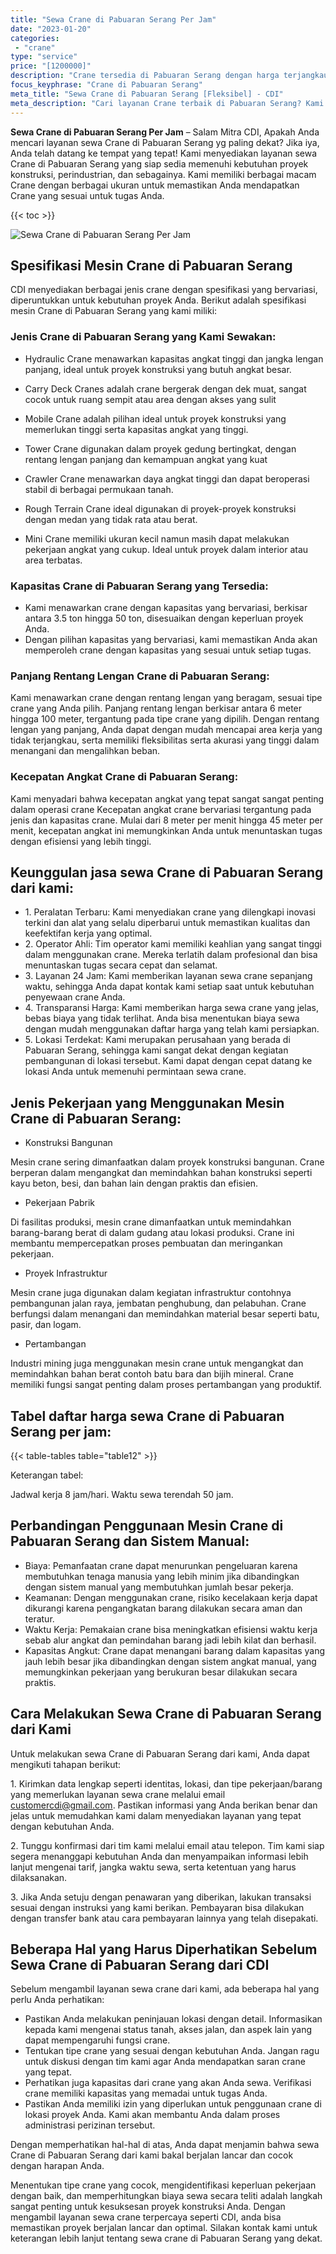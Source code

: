 ```yaml
---
title: "Sewa Crane di Pabuaran Serang Per Jam"
date: "2023-01-20"
categories:
 - "crane"
type: "service"
price: "[1200000]"
description: "Crane tersedia di Pabuaran Serang dengan harga terjangkau. Crane cocok untuk mendukung proyek sebagai alat bantu yang kuat. Dapatkan penawaran spesial sekarang."
focus_keyphrase: "Crane di Pabuaran Serang"
meta_title: "Sewa Crane di Pabuaran Serang [Fleksibel] - CDI"
meta_description: "Cari layanan Crane terbaik di Pabuaran Serang? Kami menyediakan Crane berkualitas untuk proyek pembangunan. Nikmati harga terbaik hari ini."
---
```


**Sewa Crane di Pabuaran Serang Per Jam** – Salam Mitra CDI, Apakah Anda mencari layanan sewa Crane di Pabuaran Serang yg paling dekat? Jika iya, Anda telah datang ke tempat yang tepat! Kami menyediakan layanan sewa Crane di Pabuaran Serang yang siap sedia memenuhi kebutuhan proyek konstruksi, perindustrian, dan sebagainya. Kami memiliki berbagai macam Crane dengan berbagai ukuran untuk memastikan Anda mendapatkan Crane yang sesuai untuk tugas Anda.

{{< toc >}}

![Sewa Crane di Pabuaran Serang Per Jam](/images/crane/crane-05.jpg)

## Spesifikasi Mesin Crane di Pabuaran Serang

CDI menyediakan berbagai jenis crane dengan spesifikasi yang bervariasi, diperuntukkan untuk kebutuhan proyek Anda. Berikut adalah spesifikasi mesin Crane di Pabuaran Serang yang kami miliki:

### Jenis Crane di Pabuaran Serang yang Kami Sewakan:

*   Hydraulic Crane menawarkan kapasitas angkat tinggi dan jangka lengan panjang, ideal untuk proyek konstruksi yang butuh angkat besar.
*   Carry Deck Cranes adalah crane bergerak dengan dek muat, sangat cocok untuk ruang sempit atau area dengan akses yang sulit

*   Mobile Crane adalah pilihan ideal untuk proyek konstruksi yang memerlukan tinggi serta kapasitas angkat yang tinggi.
*   Tower Crane digunakan dalam proyek gedung bertingkat, dengan rentang lengan panjang dan kemampuan angkat yang kuat

*   Crawler Crane menawarkan daya angkat tinggi dan dapat beroperasi stabil di berbagai permukaan tanah.
*   Rough Terrain Crane ideal digunakan di proyek-proyek konstruksi dengan medan yang tidak rata atau berat.
*   Mini Crane memiliki ukuran kecil namun masih dapat melakukan pekerjaan angkat yang cukup. Ideal untuk proyek dalam interior atau area terbatas.

### Kapasitas Crane di Pabuaran Serang yang Tersedia:

*   Kami menawarkan crane dengan kapasitas yang bervariasi, berkisar antara 3.5 ton hingga 50 ton, disesuaikan dengan keperluan proyek Anda.
*   Dengan pilihan kapasitas yang bervariasi, kami memastikan Anda akan memperoleh crane dengan kapasitas yang sesuai untuk setiap tugas.

### Panjang Rentang Lengan Crane di Pabuaran Serang:

Kami menawarkan crane dengan rentang lengan yang beragam, sesuai tipe crane yang Anda pilih. Panjang rentang lengan berkisar antara 6 meter hingga 100 meter, tergantung pada tipe crane yang dipilih. Dengan rentang lengan yang panjang, Anda dapat dengan mudah mencapai area kerja yang tidak terjangkau, serta memiliki fleksibilitas serta akurasi yang tinggi dalam menangani dan mengalihkan beban.

### Kecepatan Angkat Crane di Pabuaran Serang:

Kami menyadari bahwa kecepatan angkat yang tepat sangat sangat penting dalam operasi crane Kecepatan angkat crane bervariasi tergantung pada jenis dan kapasitas crane. Mulai dari 8 meter per menit hingga 45 meter per menit, kecepatan angkat ini memungkinkan Anda untuk menuntaskan tugas dengan efisiensi yang lebih tinggi.

## Keunggulan jasa sewa Crane di Pabuaran Serang dari kami:

*   1\. Peralatan Terbaru: Kami menyediakan crane yang dilengkapi inovasi terkini dan alat yang selalu diperbarui untuk memastikan kualitas dan keefektifan kerja yang optimal.
*   2\. Operator Ahli: Tim operator kami memiliki keahlian yang sangat tinggi dalam menggunakan crane. Mereka terlatih dalam profesional dan bisa menuntaskan tugas secara cepat dan selamat.
*   3\. Layanan 24 Jam: Kami memberikan layanan sewa crane sepanjang waktu, sehingga Anda dapat kontak kami setiap saat untuk kebutuhan penyewaan crane Anda.
*   4\. Transparansi Harga: Kami memberikan harga sewa crane yang jelas, bebas biaya yang tidak terlihat. Anda bisa menentukan biaya sewa dengan mudah menggunakan daftar harga yang telah kami persiapkan.
*   5\. Lokasi Terdekat: Kami merupakan perusahaan yang berada di Pabuaran Serang, sehingga kami sangat dekat dengan kegiatan pembangunan di lokasi tersebut. Kami dapat dengan cepat datang ke lokasi Anda untuk memenuhi permintaan sewa crane.

## Jenis Pekerjaan yang Menggunakan Mesin Crane di Pabuaran Serang:

*   Konstruksi Bangunan

Mesin crane sering dimanfaatkan dalam proyek konstruksi bangunan. Crane berperan dalam mengangkat dan memindahkan bahan konstruksi seperti kayu beton, besi, dan bahan lain dengan praktis dan efisien.
*   Pekerjaan Pabrik

Di fasilitas produksi, mesin crane dimanfaatkan untuk memindahkan barang-barang berat di dalam gudang atau lokasi produksi. Crane ini membantu mempercepatkan proses pembuatan dan meringankan pekerjaan.
*   Proyek Infrastruktur

Mesin crane juga digunakan dalam kegiatan infrastruktur contohnya pembangunan jalan raya, jembatan penghubung, dan pelabuhan. Crane berfungsi dalam menangani dan memindahkan material besar seperti batu, pasir, dan logam.
*   Pertambangan

Industri mining juga menggunakan mesin crane untuk mengangkat dan memindahkan bahan berat contoh batu bara dan bijih mineral. Crane memiliki fungsi sangat penting dalam proses pertambangan yang produktif.

## Tabel daftar harga sewa Crane di Pabuaran Serang per jam:

{{< table-tables table="table12" >}}

Keterangan tabel:

Jadwal kerja 8 jam/hari. Waktu sewa terendah 50 jam.

## Perbandingan Penggunaan Mesin Crane di Pabuaran Serang dan Sistem Manual:

*   Biaya: Pemanfaatan crane dapat menurunkan pengeluaran karena membutuhkan tenaga manusia yang lebih minim jika dibandingkan dengan sistem manual yang membutuhkan jumlah besar pekerja.
*   Keamanan: Dengan menggunakan crane, risiko kecelakaan kerja dapat dikurangi karena pengangkatan barang dilakukan secara aman dan teratur.
*   Waktu Kerja: Pemakaian crane bisa meningkatkan efisiensi waktu kerja sebab alur angkat dan pemindahan barang jadi lebih kilat dan berhasil.
*   Kapasitas Angkut: Crane dapat menangani barang dalam kapasitas yang jauh lebih besar jika dibandingkan dengan sistem angkat manual, yang memungkinkan pekerjaan yang berukuran besar dilakukan secara praktis.

## Cara Melakukan Sewa Crane di Pabuaran Serang dari Kami

Untuk melakukan sewa Crane di Pabuaran Serang dari kami, Anda dapat mengikuti tahapan berikut:

1\.  Kirimkan data lengkap seperti identitas, lokasi, dan tipe pekerjaan/barang yang memerlukan layanan sewa crane melalui email customercdi@gmail.com. Pastikan informasi yang Anda berikan benar dan jelas untuk memudahkan kami dalam menyediakan layanan yang tepat dengan kebutuhan Anda.

2\.  Tunggu konfirmasi dari tim kami melalui email atau telepon. Tim kami siap segera menanggapi kebutuhan Anda dan menyampaikan informasi lebih lanjut mengenai tarif, jangka waktu sewa, serta ketentuan yang harus dilaksanakan.

3\.  Jika Anda setuju dengan penawaran yang diberikan, lakukan transaksi sesuai dengan instruksi yang kami berikan. Pembayaran bisa dilakukan dengan transfer bank atau cara pembayaran lainnya yang telah disepakati.

## Beberapa Hal yang Harus Diperhatikan Sebelum Sewa Crane di Pabuaran Serang dari CDI

Sebelum mengambil layanan sewa crane dari kami, ada beberapa hal yang perlu Anda perhatikan:

*   Pastikan Anda melakukan peninjauan lokasi dengan detail. Informasikan kepada kami mengenai status tanah, akses jalan, dan aspek lain yang dapat mempengaruhi fungsi crane.
*   Tentukan tipe crane yang sesuai dengan kebutuhan Anda. Jangan ragu untuk diskusi dengan tim kami agar Anda mendapatkan saran crane yang tepat.
*   Perhatikan juga kapasitas dari crane yang akan Anda sewa. Verifikasi crane memiliki kapasitas yang memadai untuk tugas Anda.
*   Pastikan Anda memiliki izin yang diperlukan untuk penggunaan crane di lokasi proyek Anda. Kami akan membantu Anda dalam proses administrasi perizinan tersebut.

Dengan memperhatikan hal-hal di atas, Anda dapat menjamin bahwa sewa Crane di Pabuaran Serang dari kami bakal berjalan lancar dan cocok dengan harapan Anda.

Menentukan tipe crane yang cocok, mengidentifikasi keperluan pekerjaan dengan baik, dan memperhitungkan biaya sewa secara teliti adalah langkah sangat penting untuk kesuksesan proyek konstruksi Anda. Dengan mengambil layanan sewa crane terpercaya seperti CDI, anda bisa memastikan proyek berjalan lancar dan optimal. Silakan kontak kami untuk keterangan lebih lanjut tentang sewa crane di Pabuaran Serang yang dekat.
